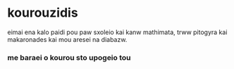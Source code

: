 # kourouzidis
eimai ena kalo paidi pou paw sxoleio kai kanw mathimata, trww pitogyra kai makaronades kai mou aresei na diabazw.

### me baraei o kourou sto upogeio tou
